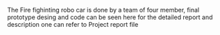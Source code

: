 The Fire fighinting robo car is done by a team of four member, final prototype desing and code can be seen here for the detailed report and description one can refer to Project report file 
